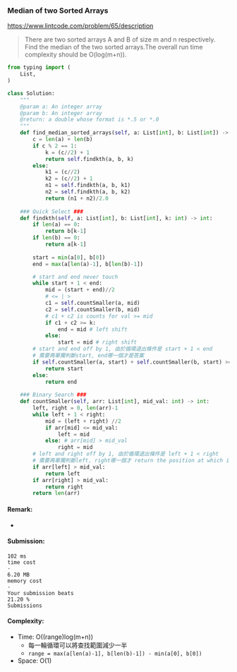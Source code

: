 ### Median of two Sorted Arrays
https://www.lintcode.com/problem/65/description
>There are two sorted arrays A and B of size m and n respectively. Find the median of the two sorted arrays.The overall run time complexity should be O(log(m+n)).

```python
from typing import (
    List,
)

class Solution:
    """
    @param a: An integer array
    @param b: An integer array
    @return: a double whose format is *.5 or *.0
    """
    def find_median_sorted_arrays(self, a: List[int], b: List[int]) -> float:
        c = len(a) + len(b)
        if c % 2 == 1:
            k = (c//2) + 1
            return self.findkth(a, b, k)
        else:
            k1 = (c//2)
            k2 = (c//2) + 1
            n1 = self.findkth(a, b, k1)
            n2 = self.findkth(a, b, k2)
            return (n1 + n2)/2.0
    
    ### Quick Select ###
    def findkth(self, a: List[int], b: List[int], k: int) -> int:
        if len(a) == 0:
            return b[k-1]
        if len(b) == 0:
            return a[k-1]
        
        start = min(a[0], b[0])
        end = max(a[len(a)-1], b[len(b)-1])

        # start and end never touch
        while start + 1 < end:
            mid = (start + end)//2
            # <= | >
            c1 = self.countSmaller(a, mid)
            c2 = self.countSmaller(b, mid)
            # c1 + c2 is counts for val >= mid
            if c1 + c2 >= k: 
                end = mid # left shift
            else:
                start = mid # right shift
        # start and end off by 1, 由於循環退出條件是 start + 1 < end
        # 需要再單獨判斷start, end哪一個才是答案
        if self.countSmaller(a, start) + self.countSmaller(b, start) >= k:
            return start
        else:
            return end
    
    ### Binary Search ###
    def countSmaller(self, arr: List[int], mid_val: int) -> int:
        left, right = 0, len(arr)-1
        while left + 1 < right:
            mid = (left + right) //2
            if arr[mid] <= mid_val:
                left = mid
            else: # arr[mid] > mid_val
                right = mid
        # left and right off by 1, 由於循環退出條件是 left + 1 < right
        # 需要再單獨判斷left, right哪一個才 return the position at which its value is bigger than mid_val
        if arr[left] > mid_val:
            return left
        if arr[right] > mid_val:
            return right
        return len(arr)
```
#### Remark:
- 
#### Submission:
```
102 ms
time cost
·
6.20 MB
memory cost
·
Your submission beats
21.20 %
Submissions
```
#### Complexity:
- Time: O((range)log(m+n)) 
  - 每一輪循環可以將查找範圍減少一半
  - `range = max(a[len(a)-1], b[len(b)-1]) - min(a[0], b[0])`
- Space: O(1)
